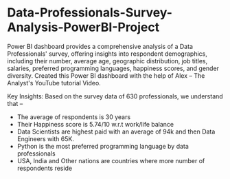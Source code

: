# Data-Professionals-Survey-Analysis-PowerBI-Project
Power BI dashboard provides a comprehensive analysis of a Data Professionals' survey, offering insights into respondent demographics, including their number, average age, geographic distribution, job titles, salaries, preferred programming languages, happiness scores, and gender diversity. Created this Power BI dashboard with the help of Alex – The Analyst's YouTube tutorial Video. 

Key Insights: 
Based on the survey data of 630 professionals, we understand that – 
* The average of respondents is 30 years
* Their Happiness score is 5.74/10 w.r.t work/life balance
* Data Scientists are highest paid with an average of 94k and then Data Engineers with 65K.
* Python is the most preferred programming language by data professionals
* USA, India and Other nations are countries where more number of respondents reside 
